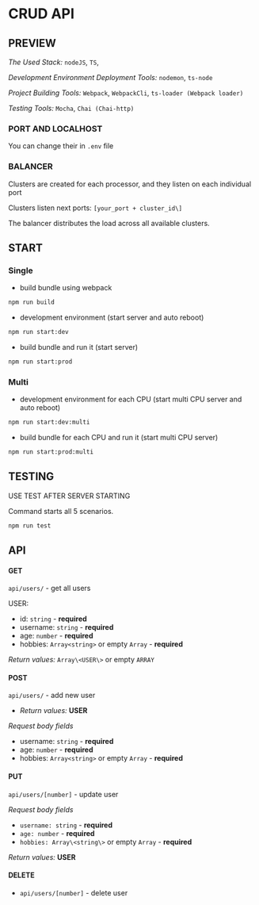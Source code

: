 # CRUD API

## PREVIEW

_The Used Stack:_ `nodeJS`, `TS`,

_Development Environment Deployment Tools:_ `nodemon`, `ts-node`

_Project Building Tools:_ `Webpack`, `WebpackCli`, `ts-loader (Webpack loader)`

_Testing Tools:_ `Mocha`, `Chai (Chai-http)`

### PORT AND LOCALHOST

You can change their in `.env` file

### BALANCER

Clusters are created for each processor, and they listen on each individual port

Clusters listen next ports: `[your_port + cluster_id\]`

 The balancer distributes the load across all available clusters.

## START

### Single
- build bundle using webpack
```bash
npm run build
```

- development environment (start server and auto reboot)
```bash
npm run start:dev
```
- build bundle and run it (start server)
```bash
npm run start:prod
``` 

### Multi
- development environment for each CPU (start multi CPU server and auto reboot)
```bash
npm run start:dev:multi
```
- build bundle for each CPU and run it (start multi CPU server)
```bash
npm run start:prod:multi
```

## TESTING

USE TEST AFTER SERVER STARTING

Command starts all 5 scenarios.
```bash
npm run test
```

## API

#### GET

`api/users/` - get all users

USER:
- id: `string` - **required**
- username: `string` - **required**
- age: `number` - **required**
- hobbies: `Array<string>` or empty `Array` - **required**

_Return values:_ `Array\<USER\>` or empty `ARRAY`

#### POST
`api/users/` - add new user

- _Return values:_ **USER**

_Request body fields_

- username: `string` - **required**
- age: `number` - **required**
- hobbies: `Array<string>` or empty `Array` - **required**

#### PUT

`api/users/[number]` - update user

_Request body fields_

- `username: string` - **required**
- `age: number` - **required**
- `hobbies: Array\<string\>` or empty `Array` - **required**

_Return values:_ **USER**

#### DELETE

- `api/users/[number]` - delete user
